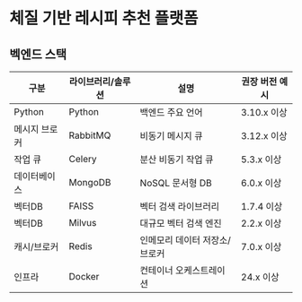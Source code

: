 # 체질 기반 레시피 추천 플랫폼

## 벡엔드 스택
| 구분         | 라이브러리/솔루션 | 설명                        | 권장 버전 예시      |
|--------------|------------------|-----------------------------|---------------------|
| Python       | Python           | 백엔드 주요 언어             | 3.10.x 이상         |
| 메시지 브로커 | RabbitMQ         | 비동기 메시지 큐             | 3.12.x 이상         |
| 작업 큐      | Celery           | 분산 비동기 작업 큐          | 5.3.x 이상          |
| 데이터베이스  | MongoDB          | NoSQL 문서형 DB              | 6.0.x 이상          |
| 벡터DB       | FAISS            | 벡터 검색 라이브러리         | 1.7.4 이상          |
| 벡터DB       | Milvus           | 대규모 벡터 검색 엔진        | 2.2.x 이상          |
| 캐시/브로커   | Redis            | 인메모리 데이터 저장소/브로커 | 7.0.x 이상          |
| 인프라       | Docker           | 컨테이너 오케스트레이션      | 24.x 이상           |